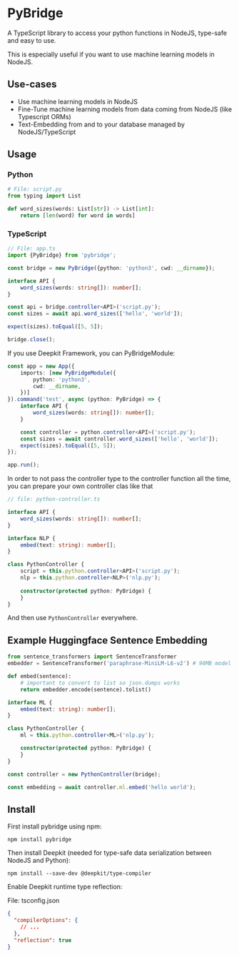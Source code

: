 # PyBridge

A TypeScript library to access your python functions in NodeJS, type-safe and easy to use.

This is especially useful if you want to use machine learning models in NodeJS.

## Use-cases

- Use machine learning models in NodeJS
- Fine-Tune machine learning models from data coming from NodeJS (like Typescript ORMs)
- Text-Embedding from and to your database managed by NodeJS/TypeScript


## Usage

### Python

```python
# File: script.py
from typing import List

def word_sizes(words: List[str]) -> List[int]:
    return [len(word) for word in words]
```

### TypeScript

```typescript
// File: app.ts
import {PyBridge} from 'pybridge';

const bridge = new PyBridge({python: 'python3', cwd: __dirname});

interface API {
    word_sizes(words: string[]): number[];
}

const api = bridge.controller<API>('script.py');
const sizes = await api.word_sizes(['hello', 'world']);

expect(sizes).toEqual([5, 5]);

bridge.close();
```

If you use Deepkit Framework, you can PyBridgeModule:

```typescript
const app = new App({
    imports: [new PyBridgeModule({
        python: 'python3',
        cwd: __dirname,
    })]
}).command('test', async (python: PyBridge) => {
    interface API {
        word_sizes(words: string[]): number[];
    }

    const controller = python.controller<API>('script.py');
    const sizes = await controller.word_sizes(['hello', 'world']);
    expect(sizes).toEqual([5, 5]);
});

app.run();
```

In order to not pass the controller type to the controller function all the time, you can prepare your own controller
clas like that

```typescript
// file: python-controller.ts

interface API {
    word_sizes(words: string[]): number[];
}

interface NLP {
    embed(text: string): number[];
}

class PythonController {
    script = this.python.controller<API>('script.py');
    nlp = this.python.controller<NLP>('nlp.py');
    
    constructor(protected python: PyBridge) {
    }
}
```

And then use `PythonController` everywhere.

## Example Huggingface Sentence Embedding

```python
from sentence_transformers import SentenceTransformer
embedder = SentenceTransformer('paraphrase-MiniLM-L6-v2') # 90MB model

def embed(sentence):
    # important to convert to list so json.dumps works
    return embedder.encode(sentence).tolist() 
```

```typescript
interface ML {
    embed(text: string): number[];
}

class PythonController {
    ml = this.python.controller<ML>('nlp.py');

    constructor(protected python: PyBridge) {
    }
}

const controller = new PythonController(bridge);

const embedding = await controller.ml.embed('hello world');
```

## Install

First install pybridge using npm:

```shell
npm install pybridge
```

Then install Deepkit (needed for type-safe data serialization between NodeJS and Python):

```shell
npm install --save-dev @deepkit/type-compiler
```

Enable Deepkit runtime type reflection:

File: tsconfig.json
```json
{
  "compilerOptions": {
    // ...
  },
  "reflection": true
}
```
